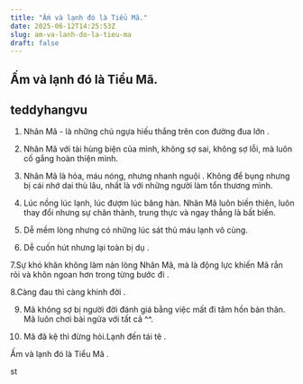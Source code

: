 ```yaml
---
title: "Ấm và lạnh đó là Tiểu Mã."
date: 2025-06-12T14:25:53Z
slug: am-va-lanh-do-la-tieu-ma
draft: false
---
```


## Ấm và lạnh đó là Tiểu Mã.

## teddyhangvu

1. Nhân Mã - là những chú ngựa hiếu thắng trên con đường đua lớn . 

2. Nhân Mã với tài hùng biện của mình, không sợ sai, không sợ lỗi, mà luôn cố gắng hoàn thiện mình. 

3. Nhân Mã là hỏa, máu nóng, nhưng nhanh nguội  . Không để bụng nhưng bị cái nhớ dai thù lâu, nhất là với những người làm tổn thương mình. 

4. Lúc nồng lúc lạnh, lúc đượm lúc băng hàn. Nhân Mã luôn biến thiên, luôn thay đổi nhưng sự chân thành, trung thực và ngay thẳng là bất biến. 

5. Dễ mềm lòng nhưng có những lúc sát thủ máu lạnh vô cùng. 

6. Dễ cuốn hút nhưng lại toàn bị dụ . 

7.Sự khó khăn không làm nản lòng Nhân Mã, mà là động lực khiến Mã rắn rỏi và khôn ngoan hơn trong từng bước đi . 

8.Càng đau thì càng khinh đời . 

9. Mã không sợ bị người đời đánh giá bằng việc mất đi tâm hồn bản thân. Mã luôn chơi bài ngửa với tất cả ^^. 

10. Mã đã kệ thì đừng hỏi.Lạnh đến tái tê . 

Ấm và lạnh đó là Tiểu Mã . 

st